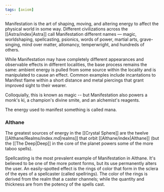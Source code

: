 ```yaml
---
tags: [axiom]
---
```


Manifestation is the art of shaping, moving, and altering energy to affect the physical world in some way. Different civilizations across the [[Astra/index|Astra]] call Manifestation different names — magic, worldshaping, spellcasting, psionics, words of power, martial arts, grave-singing, mind over matter, allomancy, temperwright, and hundreds of others.

While Manifestation may have completely different appearances and observable effects in different localities, the base process remains the same: ambient energy is pulled from some source within the locality and is manipulated to cause an effect. Common examples include incantations to Manifest flame within a short distance and metal piercings that grant improved sight to their wearer.

Colloquially, this is known as magic -- but Manifestation also powers a monk's ki, a champion's divine smite, and an alchemist's reagents.

The energy used to manifest something is called mana.
### Althane
The greatest sources of energy in the [[Crystal Sphere]] are the twelve [[Althane/Realms/index.md|realms]] that orbit [[Althane/index|Althane]] (but the [[The Deep|Deep]] in the core of the planet powers some of the more taboo spells).

Spellcasting is the most prevalent example of Manifestation in Althane. It's believed to be one of the more potent forms, but its use permanently alters the user. An easily-spotted effect is the rings of color that form in the sclera of the eyes of a spellcaster (called spellrings). The color of the rings is derived from the realm that a caster channels; while the quantity and thickness are from the potency of the spells cast.

